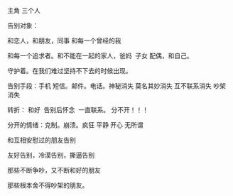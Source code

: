 主角 三个人


告别对象：


和恋人，和朋友，同事 和每一个曾经的我


和每一个追求者。和不能在一起的家人，爸妈  子女 配偶，和自己。


守护着。在我们难过坚持不下去的时候出现。


告别手段：手机 短信。邮件。电话。神秘消失 莫名其妙消失 互不联系消失 吵架消失 

转折： 和好  告别后怀念  一直联系。 分不开！！！


分开的情绪：克制。崩溃。疯狂 平静 开心 无所谓


和互相安慰过的朋友告别

友好告别，冷漠告别，撕逼告别

那些不断争吵，又不断和好的朋友

那些根本舍不得吵架的朋友。
